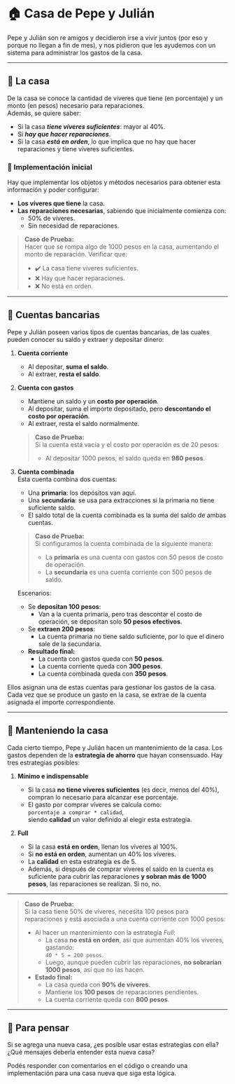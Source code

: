 # 🏠 Casa de Pepe y Julián

Pepe y Julián son re amigos y decidieron irse a vivir juntos (por eso y porque no llegan a fin de mes), y nos pidieron que les ayudemos con un sistema para administrar los gastos de la casa.

---

## 🏡 La casa

De la casa se conoce la cantidad de víveres que tiene (en porcentaje) y un monto (en pesos) necesario para reparaciones.  
Además, se quiere saber:

- Si la casa **_tiene víveres suficientes_**: mayor al 40%.  
- Si **_hay que hacer reparaciones_**.  
- Si la casa **_está en orden_**, lo que implica que no hay que hacer reparaciones y tiene víveres suficientes.  

### 🔧 Implementación inicial
Hay que implementar los objetos y métodos necesarios para obtener esta información y poder configurar:
- **Los víveres que tiene** la casa.
- **Las reparaciones necesarias**, sabiendo que inicialmente comienza con:
  - 50% de víveres.
  - Sin necesidad de reparaciones.

> **Caso de Prueba:**  
> Hacer que se rompa algo de 1000 pesos en la casa, aumentando el monto de reparación. Verificar que:  
> - ✔️ La casa tiene víveres suficientes.  
> - ❌ Hay que hacer reparaciones.  
> - ❌ No está en orden.  

---

## 🏦 Cuentas bancarias  

Pepe y Julián poseen varios tipos de cuentas bancarias, de las cuales pueden conocer su saldo y extraer y depositar dinero:

1. **Cuenta corriente**  
   - Al depositar, **suma el saldo**.  
   - Al extraer, **resta el saldo**.  

2. **Cuenta con gastos**  
   - Mantiene un saldo y un **costo por operación**.  
   - Al depositar, suma el importe depositado, pero **descontando el costo por operación**.  
   - Al extraer, resta el saldo normalmente.

   > **Caso de Prueba:**  
   > Si la cuenta está vacía y el costo por operación es de 20 pesos:  
   > - Al depositar 1000 pesos, el saldo queda en **980 pesos**.  

3. **Cuenta combinada**  
   Esta cuenta combina dos cuentas:  
   - Una **primaria**: los depósitos van aquí.  
   - Una **secundaria**: se usa para extracciones si la primaria no tiene suficiente saldo.  
   - El saldo total de la cuenta combinada es la suma del saldo de ambas cuentas.  

   > **Caso de Prueba:**  
   > Si configuramos la cuenta combinada de la siguiente manera:  
   > - La **primaria** es una cuenta con gastos con 50 pesos de costo de operación.  
   > - La **secundaria** es una cuenta corriente con 500 pesos de saldo.  

   Escenarios:
   - Se **depositan 100 pesos**:  
     - Van a la cuenta primaria, pero tras descontar el costo de operación, se depositan solo **50 pesos efectivos**.  
   - Se **extraen 200 pesos**:  
     - La cuenta primaria no tiene saldo suficiente, por lo que el dinero sale de la secundaria.  
   - **Resultado final:**  
     - La cuenta con gastos queda con **50 pesos**.  
     - La cuenta corriente queda con **300 pesos**.  
     - La cuenta combinada queda con **350 pesos**.  

Ellos asignan una de estas cuentas para gestionar los gastos de la casa. Cada vez que se produce un gasto en la casa, se extrae de la cuenta asignada el importe correspondiente.

---

## 🔧 Manteniendo la casa  

Cada cierto tiempo, Pepe y Julián hacen un mantenimiento de la casa. Los gastos dependen de la **estrategia de ahorro** que hayan consensuado. Hay tres estrategias posibles:

1. **Mínimo e indispensable**  
   - Si la casa **no tiene víveres suficientes** (es decir, menos del 40%), compran lo necesario para alcanzar ese porcentaje.  
   - El gasto por comprar víveres se calcula como:  
     `porcentaje a comprar * calidad`,  
     siendo **calidad** un valor definido al elegir esta estrategia.  

2. **Full**  
   - Si la casa **está en orden**, llenan los víveres al 100%.  
   - Si **no está en orden**, aumentan un 40% los víveres.  
   - La **calidad** en esta estrategia es de 5.  
   - Además, si después de comprar víveres el saldo en la cuenta es suficiente para cubrir las reparaciones **y sobran más de 1000 pesos**, las reparaciones se realizan. Si no, no.

---

> **Caso de Prueba:**  
> Si la casa tiene 50% de víveres, necesita 100 pesos para reparaciones y está asociada a una cuenta corriente con 1000 pesos:  
> - Al hacer un mantenimiento con la estrategia _Full_:  
>   - La casa **no está en orden**, así que aumentan 40% los víveres, gastando:  
>     `40 * 5 = 200 pesos`.  
>   - Luego, aunque pueden cubrir las reparaciones, **no sobrarían 1000 pesos**, así que no las hacen.  
> - **Estado final:**  
>   - La casa queda con **90% de víveres**.  
>   - Mantiene los **100 pesos** de reparaciones pendientes.  
>   - La cuenta corriente queda con **800 pesos**.  

---

## 🤔 Para pensar  

Si se agrega una nueva casa, ¿es posible usar estas estrategias con ella?  
¿Qué mensajes debería entender esta nueva casa?  

Podés responder con comentarios en el código o creando una implementación para una casa nueva que siga esta lógica.
